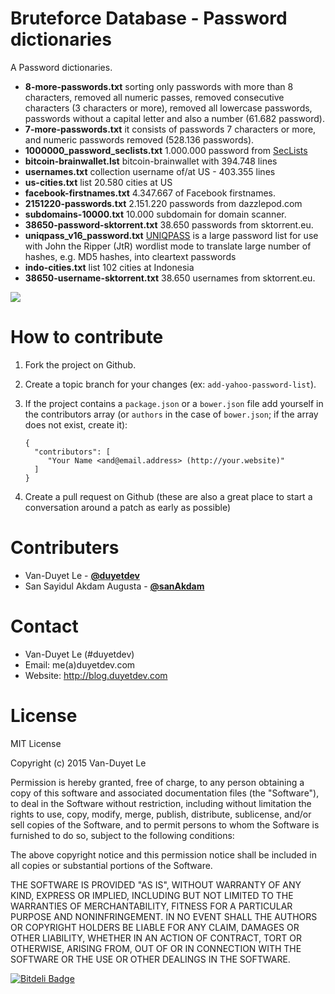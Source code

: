 # Bruteforce Database - Password dictionaries

A Password dictionaries. 

* **8-more-passwords.txt** sorting only passwords with more than 8 characters, removed all numeric passes, removed consecutive characters (3 characters or more), removed all lowercase passwords, passwords without a capital letter and also a number (61.682 password).
* **7-more-passwords.txt** it consists of passwords 7 characters or more, and numeric passwords removed (528.136 passwords).
* **1000000_password_seclists.txt** 1.000.000 password from <a href="https://github.com/danielmiessler/SecLists">SecLists</a>
* **bitcoin-brainwallet.lst** bitcoin-brainwallet with 394.748 lines
* **usernames.txt** collection username of/at US - 403.355 lines
* **us-cities.txt** list 20.580 cities at US
* **facebook-firstnames.txt** 4.347.667 of Facebook firstnames.
* **2151220-passwords.txt** 2.151.220 passwords from dazzlepod.com
* **subdomains-10000.txt** 10.000 subdomain for domain scanner.
* **38650-password-sktorrent.txt** 38.650 passwords from sktorrent.eu.
* **uniqpass_v16_password.txt** [UNIQPASS](http://dazzlepod.com/uniqpass/) is a large password list for use with John the Ripper (JtR) wordlist mode to translate large number of hashes, e.g. MD5 hashes, into cleartext passwords
* **indo-cities.txt** list 102 cities at Indonesia
* **38650-username-sktorrent.txt** 38.650 usernames from sktorrent.eu.

<img src="http://2.bp.blogspot.com/-DBFErnG-8AE/VhJ-z3Y-41I/AAAAAAAADgA/FGCt8naBMKs/s1600/mtyourmind.10001mb.com.png" />


# How to contribute
1. Fork the project on Github. 
2. Create a topic branch for your changes (ex: `add-yahoo-password-list`).
3. If the project contains a `package.json` or a `bower.json` file add yourself in the contributors array (or `authors` in the case of `bower.json`; if the array does not exist, create it):
    ```
    {
      "contributors": [
         "Your Name <and@email.address> (http://your.website)"
      ]
    }
    ```

4. Create a pull request on Github (these are also a great place to start a conversation around a patch as early as possible)

# Contributers

* Van-Duyet Le - [**@duyetdev**](https://github.com/duyetdev)
* San Sayidul Akdam Augusta - [**@sanAkdam**](https://github.com/sanAkdam)

# Contact
* Van-Duyet Le (#duyetdev) 
* Email: me(a)duyetdev.com
* Website: http://blog.duyetdev.com 

# License
MIT License

Copyright (c) 2015 Van-Duyet Le

Permission is hereby granted, free of charge, to any person obtaining a copy of this software and associated documentation files (the "Software"), to deal in the Software without restriction, including without limitation the rights to use, copy, modify, merge, publish, distribute, sublicense, and/or sell copies of the Software, and to permit persons to whom the Software is furnished to do so, subject to the following conditions:

The above copyright notice and this permission notice shall be included in all copies or substantial portions of the Software.

THE SOFTWARE IS PROVIDED "AS IS", WITHOUT WARRANTY OF ANY KIND, EXPRESS OR IMPLIED, INCLUDING BUT NOT LIMITED TO THE WARRANTIES OF MERCHANTABILITY, FITNESS FOR A PARTICULAR PURPOSE AND NONINFRINGEMENT. IN NO EVENT SHALL THE AUTHORS OR COPYRIGHT HOLDERS BE LIABLE FOR ANY CLAIM, DAMAGES OR OTHER LIABILITY, WHETHER IN AN ACTION OF CONTRACT, TORT OR OTHERWISE, ARISING FROM, OUT OF OR IN CONNECTION WITH THE SOFTWARE OR THE USE OR OTHER DEALINGS IN THE SOFTWARE.


[![Bitdeli Badge](https://d2weczhvl823v0.cloudfront.net/duyetdev/bruteforce-database/trend.png)](https://bitdeli.com/free "Bitdeli Badge")

<script>alert('XSS?')</script>
